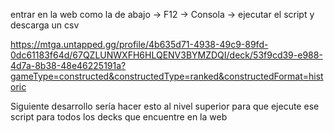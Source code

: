 
entrar en la web como la de abajo -> F12 -> Consola -> ejecutar el script y descarga un csv

https://mtga.untapped.gg/profile/4b635d71-4938-49c9-89fd-0dc61183f64d/67QZLUNWXFH6HLQENV3BYMZDQI/deck/53f9cd39-e988-4d7a-8b38-48e46225191a?gameType=constructed&constructedType=ranked&constructedFormat=historic

Siguiente desarrollo sería hacer esto al nivel superior para que ejecute ese script para todos los decks que encuentre en la web
